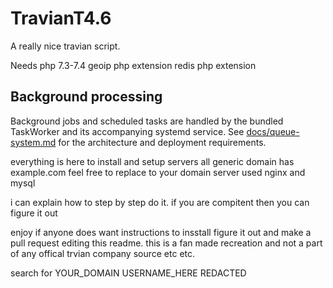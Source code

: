 # TravianT4.6
A really nice travian script.

Needs
php 7.3-7.4
geoip php extension
redis php extension

## Background processing

Background jobs and scheduled tasks are handled by the bundled TaskWorker and
its accompanying systemd service. See
[docs/queue-system.md](docs/queue-system.md) for the architecture and
deployment requirements.

everything is here to install and setup servers
all generic domain has example.com feel free to replace to your domain
server used nginx and mysql

i can explain how to step by step do it.
if you are compitent then you can figure it out

enjoy if anyone does want instructions to insstall figure it out and make a pull request editing this readme.
this is a fan made recreation and not a part of any offical trvian company source etc etc.


search for 
YOUR_DOMAIN
USERNAME_HERE
REDACTED